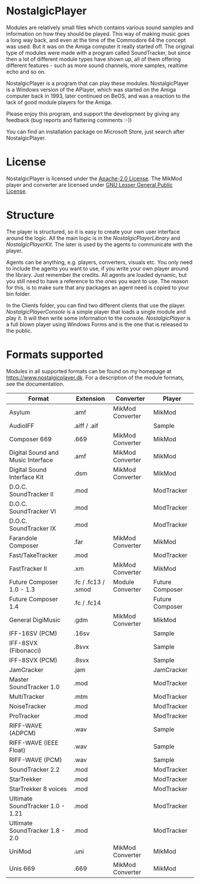 # NostalgicPlayer
Modules are relatively small files which contains various sound samples and information on how they should be played. This way of making music goes a long way back, and even at the time of the Commodore 64 the concept was used. But it was on the Amiga computer it really started off. The original type of modules were made with a program called SoundTracker, but since then a lot of different module types have shown up, all of them offering different features - such as more sound channels, more samples, realtime echo and so on.

NostalgicPlayer is a program that can play these modules. NostalgicPlayer is a Windows version of the APlayer, which was started on the Amiga computer back in 1993, later continued on BeOS, and was a reaction to the lack of good module players for the Amiga.

Please enjoy this program, and support the development by giving any feedback (bug reports and flattering comments :-))

You can find an installation package on Microsoft Store, just search after NostalgicPlayer.

# License

NostalgicPlayer is licensed under the <a href="https://github.com/neumatho/NostalgicPlayer/blob/main/LICENSE">Apache-2.0 License</a>. The MikMod player and converter are licensed under <a href="http://www.gnu.org/licenses/lgpl-3.0.html">GNU Lesser General Public License</a>.

# Structure

The player is structured, so it is easy to create your own user interface around the logic. All the main logic is in the *NostalgicPlayerLibrary* and *NostalgicPlayerKit*. The later is used by the agents to communicate with the player.

Agents can be anything, e.g. players, converters, visuals etc. You only need to include the agents you want to use, if you write your own player around the library. Just remember the credits. All agents are loaded dynamic, but you still need to have a reference to the ones you want to use. The reason for this, is to make sure that any packages an agent need is copied to your bin folder.

In the Clients folder, you can find two different clients that use the player. *NostalgicPlayerConsole* is a simple player that loads a single module and play it. It will then write some information to the console. *NostalgicPlayer* is a full blown player using Windows Forms and is the one that is released to the public.

# Formats supported

Modules in all supported formats can be found on my homepage at https://www.nostalgicplayer.dk. For a description of the module formats, see the documentation.

| Format | Extension | Converter | Player |
| ------ | -------------- | --------- | ------ |
| Asylum | .amf | MikMod Converter | MikMod |
| AudioIFF | .aiff / .aif | | Sample |
| Composer 669 | .669 | MikMod Converter | MikMod |
| Digital Sound and Music Interface | .amf | MikMod Converter | MikMod |
| Digital Sound Interface Kit | .dsm | MikMod Converter | MikMod |
| D.O.C. SoundTracker II | .mod | | ModTracker |
| D.O.C. SoundTracker VI | .mod | | ModTracker |
| D.O.C. SoundTracker IX | .mod | | ModTracker |
| Farandole Composer | .far | MikMod Converter | MikMod |
| Fast/TakeTracker | .mod | | ModTracker |
| FastTracker II | .xm | MikMod Converter | MikMod |
| Future Composer 1.0 - 1.3 | .fc / .fc13 / .smod | Module Converter | Future Composer |
| Future Composer 1.4 | .fc / .fc14 | | Future Composer |
| General DigiMusic | .gdm | MikMod Converter | MikMod |
| IFF-16SV (PCM) | .16sv | | Sample |
| IFF-8SVX (Fibonacci) | .8svx | | Sample |
| IFF-8SVX (PCM) | .8svx | | Sample |
| JamCracker | .jam | | JamCracker |
| Master SoundTracker 1.0 | .mod | | ModTracker |
| MultiTracker | .mtm | | ModTracker |
| NoiseTracker | .mod | | ModTracker |
| ProTracker | .mod | | ModTracker |
| RIFF-WAVE (ADPCM) | .wav | | Sample |
| RIFF-WAVE (IEEE Float) | .wav | | Sample |
| RIFF-WAVE (PCM) | .wav | | Sample |
| SoundTracker 2.2 | .mod | | ModTracker |
| StarTrekker | .mod | | ModTracker |
| StarTrekker 8 voices | .mod | | ModTracker |
| Ultimate SoundTracker 1.0 - 1.21 | .mod | | ModTracker |
| Ultimate SoundTracker 1.8 - 2.0 | .mod | | ModTracker |
| UniMod | .uni | MikMod Converter | MikMod |
| Unis 669 | .669 | MikMod Converter | MikMod |
